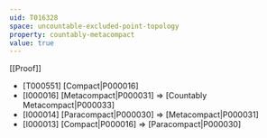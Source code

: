 ```yaml
---
uid: T016328
space: uncountable-excluded-point-topology
property: countably-metacompact
value: true
---
```

[[Proof]]

* [T000551] [Compact|P000016]
* [I000016] [Metacompact|P000031] => [Countably Metacompact|P000033]
* [I000014] [Paracompact|P000030] => [Metacompact|P000031]
* [I000013] [Compact|P000016] => [Paracompact|P000030]

